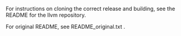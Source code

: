 For instructions on cloning the correct release and building, see the README for the llvm repository.

For original README, see README\_original.txt .
